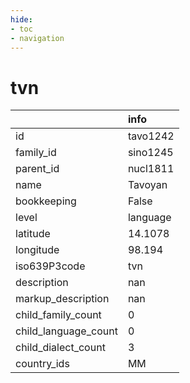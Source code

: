 ```yaml
---
hide:
- toc
- navigation
---
```

# tvn
|                      | info     |
|:---------------------|:---------|
| id                   | tavo1242 |
| family_id            | sino1245 |
| parent_id            | nucl1811 |
| name                 | Tavoyan  |
| bookkeeping          | False    |
| level                | language |
| latitude             | 14.1078  |
| longitude            | 98.194   |
| iso639P3code         | tvn      |
| description          | nan      |
| markup_description   | nan      |
| child_family_count   | 0        |
| child_language_count | 0        |
| child_dialect_count  | 3        |
| country_ids          | MM       |